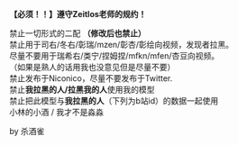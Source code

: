 **【必须！！】遵守Zeitlos老师的规约！**<br>

禁止一切形式的二配 **（修改后也禁止）**<br>
禁止用于司右/冬右/彰瑞/mzen/彰杏/彰绘向视频，发现者拉黑。<br>
尽量不要用于瑞希右/类宁/捏姆捏/mfkn/mfen/杏豆向视频。<br>
（如果是熟人的话用我也没意见但是尽量不要）<br>
禁止发布于Niconico，尽量不要发布于Twitter.<br>
禁止**我拉黑的人/拉黑我的人**使用我的模型<br>
禁止把此模型与**我拉黑的人**（下列为b站id）的数据一起使用<br>
小林的小酒 / 我才不是淼淼<br> 

by 杀酒雀
